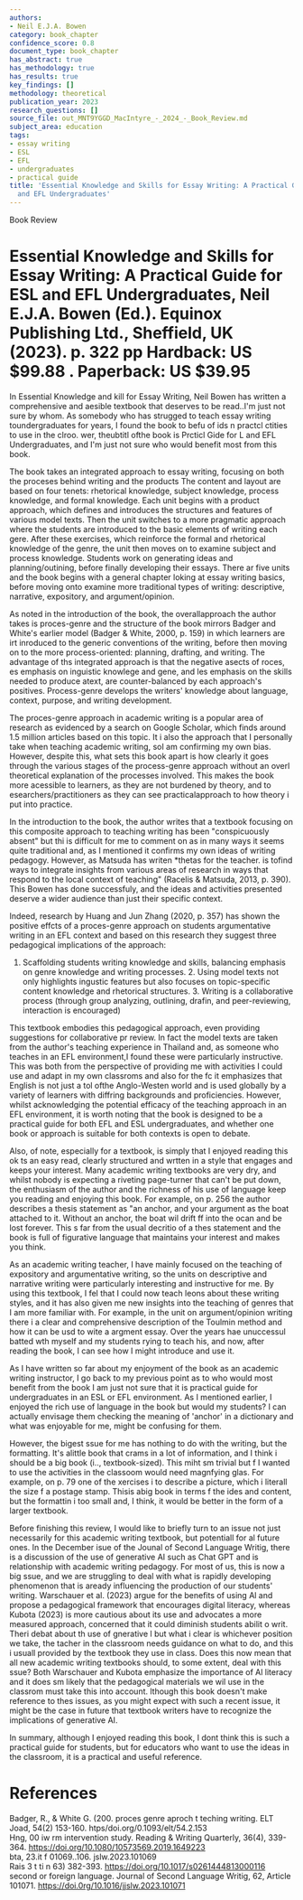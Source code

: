 ```yaml
---
authors:
- Neil E.J.A. Bowen
category: book_chapter
confidence_score: 0.8
document_type: book_chapter
has_abstract: true
has_methodology: true
has_results: true
key_findings: []
methodology: theoretical
publication_year: 2023
research_questions: []
source_file: out_MNT9YGGD_MacIntyre_-_2024_-_Book_Review.md
subject_area: education
tags:
- essay writing
- ESL
- EFL
- undergraduates
- practical guide
title: 'Essential Knowledge and Skills for Essay Writing: A Practical Guide for ESL
  and EFL Undergraduates'
---
```


Book Review

# Essential Knowledge and Skills for Essay Writing: A Practical Guide for ESL and EFL Undergraduates, Neil E.J.A. Bowen (Ed.). Equinox Publishing Ltd., Sheffield, UK (2023). p. 322 pp Hardback: US $\$ 99.88$ . Paperback: US $\$ 39.95$

In Essential Knowledge and kill for Essay Writing, Neil Bowen has written a comprehensive and aesible textbook that deserves to be read..I'm just not sure by whom. As somebody who has strugged to teach essay writing toundergraduates for years, I found the book to befu of ids n practcl ctities to use in the clroo. wer, theubtitl ofthe book is Prcticl Gide for L and EFL Undergraduates, and I'm just not sure who would benefit most from this book.

The book takes an integrated approach to essay writing, focusing on both the proceses behind writing and the products The content and layout are based on four tenets: rhetorical knowledge, subject knowledge, process knowledge, and formal knowledge. Each unit begins with a product approach, which defines and introduces the structures and features of various model texts. Then the unit switches to a more pragmatic approach where the students are introduced to the basic elements of writing each gere. After these exercises, which reinforce the formal and rhetorical knowledge of the genre, the unit then moves on to examine subject and process knowledge. Students work on generating ideas and planning/outining, before finally developing their essays. There ar five units and the book begins with a general chapter loking at essay writing basics, before moving onto examine more traditional types of writing: descriptive, narrative, expository, and argument/opinion.

As noted in the introduction of the book, the overallapproach the author takes is proces-genre and the structure of the book mirrors Badger and White's earlier model (Badger & White, 2000, p. 159) in which learners are irt inroduced to the generic conventions of the writing, before then moving on to the more process-oriented: planning, drafting, and writing. The advantage of ths integrated approach is that the negative asects of roces, es emphasis on inguistic knowlege and gene, and les emphasis on the skills needed to produce atext, are counter-balanced by each approach's positives. Process-genre develops the writers' knowledge about language, context, purpose, and writing development.

The proces-genre approach in academic writing is a popular area of research as evidenced by a search on Google Scholar, which finds around 1.5 million articles based on this topic. It i also the approach that I personally take when teaching academic writing, soI am confirming my own bias. However, despite this, what sets this book apart is how clearly it goes through the various stages of the process-genre approach without an overl theoretical explanation of the processes involved. This makes the book more acessible to learners, as they are not burdened by theory, and to esearchers/practitioners as they can see practicalapproach to how theory i put into practice.

In the introduction to the book, the author writes that a textbook focusing on this composite approach to teaching writing has been "conspicuously absent" but thi is difficult for me to comment on as in many ways it seems quite traditional and, as I mentioned it confirms my own ideas of writing pedagogy. However, as Matsuda has writen \*thetas for the teacher. is tofind ways to integrate insights from various areas of research in ways that respond to the local context of teaching" (Racelis & Matsuda, 2013, p. 390). This Bowen has done successfuly, and the ideas and activities presented deserve a wider audience than just their specific context.

Indeed, research by Huang and Jun Zhang (2020, p. 357) has shown the positive effcts of a proces-genre approach on students argumentative writing in an EFL context and based on this research they suggest three pedagogical implications of the approach:

1. Scaffolding students writing knowledge and skills, balancing emphasis on genre knowledge and writing processes. 2. Using model texts not only highlights ingustic features but also focuses on topic-specific content knowledge and rhetorical structures. 3. Writing is a collaborative process (through group analyzing, outlining, drafin, and peer-reviewing, interaction is encouraged)

This textbook embodies this pedagogical approach, even providing suggestions for collaborative pr review. In fact the model texts are taken from the author's teaching experience in Thailand and, as someone who teaches in an EFL environment,I found these were particularly instructive. This was both from the perspective of providing me with activities I could use and adapt in my own classroms and also for the fc it emphasizes that English is not just a tol ofthe Anglo-Westen world and is used globally by a variety of learners with diffring backgrounds and proficiencies. However, whilst acknowledging the potential efficacy of the teaching approach in an EFL environment, it is worth noting that the book is designed to be a practical guide for both EFL and ESL undergraduates, and whether one book or approach is suitable for both contexts is open to debate.

Also, of note, especially for a textbook, is simply that I enjoyed reading this ok ts an easy read, clearly structured and wrtten in a style that engages and keeps your interest. Many academic writing textbooks are very dry, and whilst nobody is expecting a riveting page-turner that can't be put down, the enthusiasm of the author and the richness of his use of language keep you reading and enjoying this book. For example, on p. 256 the author describes a thesis statement as "an anchor, and your argument as the boat attached to it. Without an anchor, the boat wil drift ff into the ocan and be lost forever. This s far from the usual decritio of a thes statement and the book is full of figurative language that maintains your interest and makes you think.

As an academic writing teacher, I have mainly focused on the teaching of expository and argumentative writing, so the units on descriptive and narrative writing were particularly interesting and instructive for me. By using this textbook, I fel that I could now teach leons about these writing styles, and it has also given me new insights into the teaching of genres that I am more familiar with. For example, in the unit on argument/opinion writing there i a clear and comprehensive description of the Toulmin method and how it can be usd to wite a argment essay. Over the years  hae unuccessul batted wth myself and my students rying to teach his, and now, after reading the book, I can see how I might introduce and use it.

As I have written so far about my enjoyment of the book as an academic writing instructor, I go back to my previous point as to who would most benefit from the book I am just not sure that it is practical guide for undergraduates in an ESL or EFL environment. As I mentioned earlier, I enjoyed the rich use of language in the book but would my students? I can actually envisage them checking the meaning of 'anchor' in a dictionary and what was enjoyable for me, might be confusing for them.

However, the bigest ssue for me has nothing to do with the writing, but the formatting. It's alittle book that crams in a lot of information, and I think i should be a big book (i.., textbook-sized). This miht sm trivial but f I wanted to use the activities in the classoom  would need  magnfying glas. For example, on p. 79 one of the xercises i to describe a picture, which i literall the size f a postage stamp. Thisis abig book in terms f the ides and content, but the formattin i too small and, I think, it would be better in the form of a larger textbook.

Before finishing this review, I would like to briefly turn to an issue not just necessarily for this academic writing textbook, but potentiall for al future ones. In the December isue of the Jounal of Second Language Writig, there is a discussion of the use of generative AI such as Chat GPT and is relationship with academic writing pedagogy. For most of us, this is now a big ssue, and we are struggling to deal with what is rapidly developing phenomenon that is aready influencing the production of our students' writing. Warschauer et al. (2023) argue for the benefits of using Al and propose a pedagogical framework that encourages digital literacy, whereas Kubota (2023) is more cautious about its use and advocates a more measured approach, concerned that it could diminish students abilit o writ. Theri  debat about th use of gnerative l but what i clear is whichever position we take, the tacher in the classroom needs guidance on what to do, and this i usuall provided by the textbook they use in class. Does this now mean that all new academic writing textbooks should, to some extent, deal with this ssue? Both Warschauer and Kubota emphasize the importance of Al literacy and it does sm likely that the pedagogical materials we wil use in the classrom must take this into account. lthough this book doesn't make reference to thes issues, as you might expect with such a recent issue, it might be the case in future that textbook writers have to recognize the implications of generative AI.

In summary, although I enjoyed reading this book, I dont think this is such a practical guide for students, but for educators who want to use the ideas in the classroom, it is a practical and useful reference.

# References

Badger, R., & White G. (200.  proces genre aproch t teching writing. ELT Joad, 54(2) 153-160. htps/doi.org/0.1093/elt/54.2.153   
Hng,  00   iw    rm intervention study. Reading & Writing Quarterly, 36(4), 339-364. https://doi.org/10.1080/10573569.2019.1649223   
bta, 23.it  f 01069..106. jslw.2023.101069   
Rais  3  t ti  n 63) 382-393. https://doi.org/10.1017/s0261444813000116 second or foreign language. Journal of Second Language Writig, 62, Article 101071. https://doi.0rg/10.1016/jjslw.2023.101071